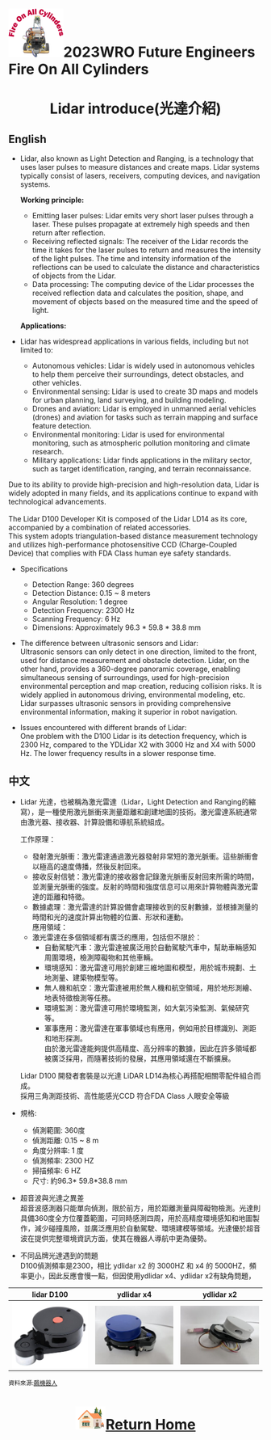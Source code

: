 ![LOGO](../../other/img/logo.png)2023WRO Future Engineers Fire On All Cylinders  
=====
# <div align="center">Lidar introduce(光達介紹)</div> 
## English
- Lidar, also known as Light Detection and Ranging, is a technology that uses laser pulses to measure distances and create maps. Lidar systems typically consist of lasers, receivers, computing devices, and navigation systems.

    __Working principle:__
  - Emitting laser pulses: Lidar emits very short laser pulses through a laser. These pulses propagate at extremely high speeds and then return after reflection.  
  - Receiving reflected signals: The receiver of the Lidar records the time it takes for the laser pulses to return and measures the intensity of the light pulses. The time and intensity information of the reflections can be used to calculate the distance and characteristics of objects from the Lidar.  
  - Data processing: The computing device of the Lidar processes the received reflection data and calculates the position, shape, and movement of objects based on the measured time and the speed of light.

  __Applications:__  
- Lidar has widespread applications in various fields, including but not limited to:  
  - Autonomous vehicles: Lidar is widely used in autonomous vehicles to help them perceive their surroundings, detect obstacles, and other vehicles.  
  - Environmental sensing: Lidar is used to create 3D maps and models for urban planning, land surveying, and building modeling.  
  - Drones and aviation: Lidar is employed in unmanned aerial vehicles (drones) and aviation for tasks such as terrain mapping and surface feature detection.  
  - Environmental monitoring: Lidar is used for environmental monitoring, such as atmospheric pollution monitoring and climate research.  
  - Military applications: Lidar finds applications in the military sector, such as target identification, ranging, and terrain reconnaissance.  

Due to its ability to provide high-precision and high-resolution data, Lidar is widely adopted in many fields, and its applications continue to expand with technological advancements.  
<br>
The Lidar D100 Developer Kit is composed of the Lidar LD14 as its core, accompanied by a combination of related accessories.
<br>
This system adopts triangulation-based distance measurement technology and utilizes high-performance photosensitive CCD (Charge-Coupled Device) that complies with FDA Class human eye safety standards.  

- Specifications
  - Detection Range: 360 degrees
  - Detection Distance: 0.15 ~ 8 meters
  - Angular Resolution: 1 degree
  - Detection Frequency: 2300 Hz
  - Scanning Frequency: 6 Hz
  - Dimensions: Approximately 96.3 * 59.8 * 38.8 mm
- The difference between ultrasonic sensors and Lidar:  
Ultrasonic sensors can only detect in one direction, limited to the front, used for distance measurement and obstacle detection. Lidar, on the other hand, provides a 360-degree panoramic coverage, enabling simultaneous sensing of surroundings, used for high-precision environmental perception and map creation, reducing collision risks. It is widely applied in autonomous driving, environmental modeling, etc. Lidar surpasses ultrasonic sensors in providing comprehensive environmental information, making it superior in robot navigation.  

- Issues encountered with different brands of Lidar:  
One problem with the D100 Lidar is its detection frequency, which is 2300 Hz, compared to the YDLidar X2 with 3000 Hz and X4 with 5000 Hz. The lower frequency results in a slower response time.

## 中文
- Lidar
光達，也被稱為激光雷達（Lidar，Light Detection and Ranging的縮寫），是一種使用激光脈衝來測量距離和創建地圖的技術。激光雷達系統通常由激光器、接收器、計算設備和導航系統組成。

    工作原理：  
    - 發射激光脈衝：激光雷達通過激光器發射非常短的激光脈衝。這些脈衝會以極高的速度傳播，然後反射回來。  
    - 接收反射信號：激光雷達的接收器會記錄激光脈衝反射回來所需的時間，並測量光脈衝的強度。反射的時間和強度信息可以用來計算物體與激光雷達的距離和特徵。  
    - 數據處理：激光雷達的計算設備會處理接收到的反射數據，並根據測量的時間和光的速度計算出物體的位置、形狀和運動。       
    應用領域：
    - 激光雷達在多個領域都有廣泛的應用，包括但不限於：  
      - 自動駕駛汽車：激光雷達被廣泛用於自動駕駛汽車中，幫助車輛感知周圍環境，檢測障礙物和其他車輛。  
      - 環境感知：激光雷達可用於創建三維地圖和模型，用於城市規劃、土地測量、建築物模型等。  
      - 無人機和航空：激光雷達被用於無人機和航空領域，用於地形測繪、地表特徵檢測等任務。  
      - 環境監測：激光雷達可用於環境監測，如大氣污染監測、氣候研究等。  
      - 軍事應用：激光雷達在軍事領域也有應用，例如用於目標識別、測距和地形探測。  
     由於激光雷達能夠提供高精度、高分辨率的數據，因此在許多領域都被廣泛採用，而隨著技術的發展，其應用領域還在不斷擴展。

     Lidar D100 開發者套裝是以光達 LiDAR LD14為核心再搭配相關零配件組合而成。  
採用三角測距技術、高性能感光CCD
符合FDA Class 人眼安全等級

- 規格:  
    - 偵測範圍: 360度  
    - 偵測距離: 0.15 ~ 8 m  
    - 角度分辨率: 1 度  
    - 偵測頻率: 2300 HZ  
    - 掃描頻率: 6 HZ  
    - 尺寸: 約96.3* 59.8*38.8 mm  

- 超音波與光達之異差  
超音波感測器只能單向偵測，限於前方，用於距離測量與障礙物檢測。光達則具備360度全方位覆蓋範圍，可同時感測四周，用於高精度環境感知和地圖製作，減少碰撞風險，並廣泛應用於自動駕駛、環境建模等領域。光達優於超音波在提供完整環境資訊方面，使其在機器人導航中更為優勢。

- 不同品牌光達遇到的問題  
    D100偵測頻率是2300，相比 ydlidar x2 的 3000HZ 和 x4 的 5000HZ，頻率更小，因此反應會慢一點，但因使用ydlidar x4、ydlidar x2有缺角問題，

|  lidar D100    |  ydlidar x4  |   ydlidar x2    |      
| :----: | :----: | :----:|
|<img src="./img/Lidar-D100.jpg" width = "250" height = "" alt="伺服馬達" align=center />|<img src="./img/Lidar_X2.jpg" width = "250" height = "" alt="伺服馬達" align=center />|<img src="./img/Lidar_X4.jpg" width = "250" height = "" alt="伺服馬達" align=center />|


<small>資料來源:[飆機器人](https://shop.playrobot.com/products/lidar-d100-ld14)</small>



# <div align="center">![HOME](../../other/img/Home.png)[Return Home](../../)</div>  
